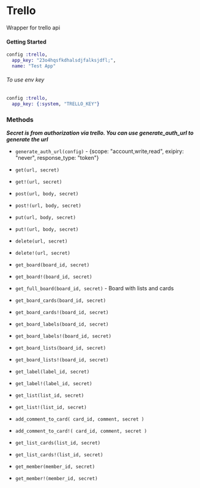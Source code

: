 Trello
===

Wrapper for trello api

#### Getting Started
```elixir
config :trello,
  app_key: "23o4hqsfkdhalsdjfalksjdfl;",
  name: "Test App"
```
###### To use env key
```elixir
config :trello,
  app_key: {:system, "TRELLO_KEY"}
```

### Methods
***Secret is from authorization via trello. You can use generate_auth_url to generate the url***

- `generate_auth_url(config)` - {scope: "account,write,read", exipiry: "never", response_type: "token"}

- `get(url, secret)`
- `get!(url, secret)`

- `post(url, body, secret)`
- `post!(url, body, secret)`

- `put(url, body, secret)`
- `put!(url, body, secret)`

- `delete(url, secret)`
- `delete!(url, secret)`

- `get_board(board_id, secret)`
- `get_board!(board_id, secret)`
- `get_full_board(board_id, secret)` - Board with lists and cards

- `get_board_cards(board_id, secret)`
- `get_board_cards!(board_id, secret)`

- `get_board_labels(board_id, secret)`
- `get_board_labels!(board_id, secret)`

- `get_board_lists(board_id, secret)`
- `get_board_lists!(board_id, secret)`

- `get_label(label_id, secret)`
- `get_label!(label_id, secret)`

- `get_list(list_id, secret)`
- `get_list!(list_id, secret)`

- `add_comment_to_card( card_id, comment, secret )`
- `add_comment_to_card!( card_id, comment, secret )`

- `get_list_cards(list_id, secret)`
- `get_list_cards!(list_id, secret)`

- `get_member(member_id, secret)`
- `get_member!(member_id, secret)`
